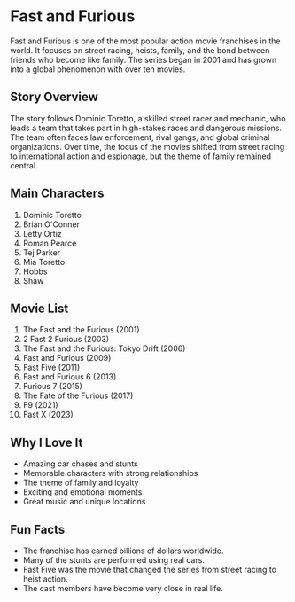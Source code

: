 # Fast and Furious

Fast and Furious is one of the most popular action movie franchises in the world. It focuses on street racing, heists, family, and the bond between friends who become like family. The series began in 2001 and has grown into a global phenomenon with over ten movies.


## Story Overview
The story follows Dominic Toretto, a skilled street racer and mechanic, who leads a team that takes part in high-stakes races and dangerous missions. The team often faces law enforcement, rival gangs, and global criminal organizations. Over time, the focus of the movies shifted from street racing to international action and espionage, but the theme of family remained central.

## Main Characters
1. Dominic Toretto  
2. Brian O'Conner  
3. Letty Ortiz  
4. Roman Pearce  
5. Tej Parker  
6. Mia Toretto  
7. Hobbs  
8. Shaw  



## Movie List
1. The Fast and the Furious (2001)  
2. 2 Fast 2 Furious (2003)  
3. The Fast and the Furious: Tokyo Drift (2006)  
4. Fast and Furious (2009)  
5. Fast Five (2011)  
6. Fast and Furious 6 (2013)  
7. Furious 7 (2015)  
8. The Fate of the Furious (2017)  
9. F9 (2021)  
10. Fast X (2023)



## Why I Love It
- Amazing car chases and stunts  
- Memorable characters with strong relationships  
- The theme of family and loyalty  
- Exciting and emotional moments  
- Great music and unique locations  


## Fun Facts
- The franchise has earned billions of dollars worldwide.  
- Many of the stunts are performed using real cars.  
- Fast Five was the movie that changed the series from street racing to heist action.  
- The cast members have become very close in real life.  
